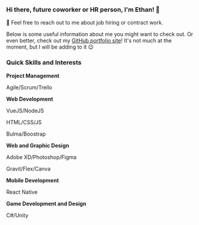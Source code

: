 ### Hi there, future coworker or HR person, I'm Ethan! 👋

💬 Feel free to reach out to me about job hiring or contract work.

Below is some useful information about me you might want to check out. Or even better, check out my [GitHub portfolio site](https://tomrich01.github.io/TomRich01/)! It's not much at the moment, but I will be adding to it :wink:

### Quick Skills and Interests

**Project Management**

Agile/Scrum/Trello

**Web Development**

VueJS/NodeJS

HTML/CSS/JS

Bulma/Boostrap

**Web and Graphic Design**

Adobe XD/Photoshop/Figma

Gravit/Flex/Canva

**Mobile Development**

React Native

**Game Development and Design**

C#/Unity

